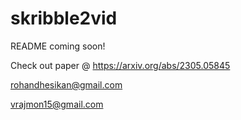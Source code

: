 # skribble2vid

README coming soon!

Check out paper @ https://arxiv.org/abs/2305.05845

rohandhesikan@gmail.com

vrajmon15@gmail.com
